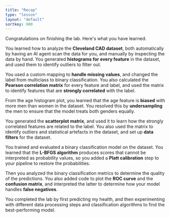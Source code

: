 ```yaml
---
title: "Recap"
type: "lesson"
layout: "default"
sortkey: 900
---
```


Congratulations on finishing the lab. Here's what you have learned.

You learned how to analyze the **Cleveland CAD dataset**, both automatically by having an AI agent scan the data for you, and manually by inspecting the data by hand. You generated **histograms for every feature** in the dataset, and used them to identify outliers to filter out.

You used a custom mapping to **handle missing values**, and changed the label from multiclass to binary classification. You also calculated the **Pearson correlation matrix** for every feature and label, and used the matrix to identify features that are **strongly correlated** with the label.

From the age histogram plot, you learned that the age feature is **biased** with more men than women in the dataset. You resolved this by **undersampling** the men to ensure that the model treats both genders equally. 

You generated the **scatterplot matrix**, and used it to learn how the strongly correlated features are related to the label. You also used the matrix to identify outliers and statistical artefacts in the dataset, and set up **data filters** for the dataset. 

You trained and evaluated a binary classification model on the dataset. You learned that the **L-BFGS algorithm** produces scores that cannot be interpreted as probability values, so you added a **Platt calibration** step to your pipeline to restore the probabilities. 

Then you analyzed the binary classification metrics to determine the quality of the predictions. You also added code to plot the **ROC curve** and the **confusion matrix**, and interpreted the latter to determine how your model handles **false negatives**. 

You completed the lab by first predicting my health, and then experimenting with different data processing steps and classification algorithms to find the best-performing model. 